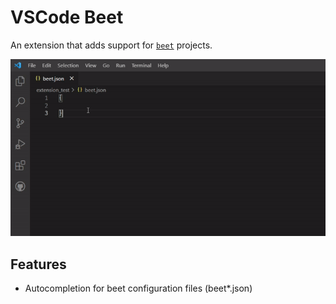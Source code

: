 # VSCode Beet

An extension that adds support for [`beet`](https://github.com/mcbeet/beet) projects.

![](images/demo.gif)

## Features
- Autocompletion for beet configuration files (beet*.json)